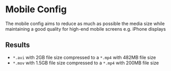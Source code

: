 # Mobile Config

The mobile config aims to reduce as much as possible the media size while maintaining a good quality for high-end mobile screens e.g. iPhone displays

## Results

- `*.avi` with 2GB file size compressed to a `*.mp4` with 482MB file size
- `*.mov` with 1.5GB file size compressed to a `*.mp4` with 200MB file size
